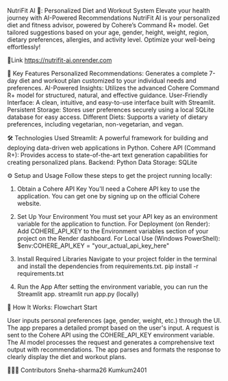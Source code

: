 NutriFit AI 🥗: Personalized Diet and Workout System
Elevate your health journey with AI-Powered Recommendations
NutriFit AI is your personalized diet and fitness advisor, powered by Cohere’s Command R+ model. Get tailored suggestions based on your age, gender, height, weight, region, dietary preferences, allergies, and activity level. Optimize your well-being effortlessly!

🔗Link
https://nutrifit-ai.onrender.com

🌟 Key Features
Personalized Recommendations: Generates a complete 7-day diet and workout plan customized to your individual needs and preferences.
AI-Powered Insights: Utilizes the advanced Cohere Command R+ model for structured, natural, and effective guidance.
User-Friendly Interface: A clean, intuitive, and easy-to-use interface built with Streamlit.
Persistent Storage: Stores user preferences securely using a local SQLite database for easy access.
Different Diets: Supports a variety of dietary preferences, including vegetarian, non-vegetarian, and vegan.

🛠️ Technologies Used
Streamlit: A powerful framework for building and deploying data-driven web applications in Python.
Cohere API (Command R+): Provides access to state-of-the-art text generation capabilities for creating personalized plans.
Backend: Python
Data Storage: SQLite

⚙️ Setup and Usage
Follow these steps to get the project running locally:

1. Obtain a Cohere API Key
You'll need a Cohere API key to use the application. You can get one by signing up on the official Cohere website.
2. Set Up Your Environment
You must set your API key as an environment variable for the application to function.
For Deployment (on Render): Add COHERE_API_KEY to the Environment variables section of your project on the Render dashboard.
For Local Use (Windows PowerShell):
$env:COHERE_API_KEY = "your_actual_api_key_here"

3. Install Required Libraries
Navigate to your project folder in the terminal and install the dependencies from requirements.txt.
pip install -r requirements.txt

4. Run the App
After setting the environment variable, you can run the Streamlit app.
streamlit run app.py  (locally)

🧠 How It Works: Flowchart
Start

User inputs personal preferences (age, gender, weight, etc.) through the UI.
The app prepares a detailed prompt based on the user's input.
A request is sent to the Cohere API using the COHERE_API_KEY environment variable.
The AI model processes the request and generates a comprehensive text output with recommendations.
The app parses and formats the response to clearly display the diet and workout plans.

🧑‍🤝‍🧑 Contributors
Sneha-sharma26
Kumkum2401
